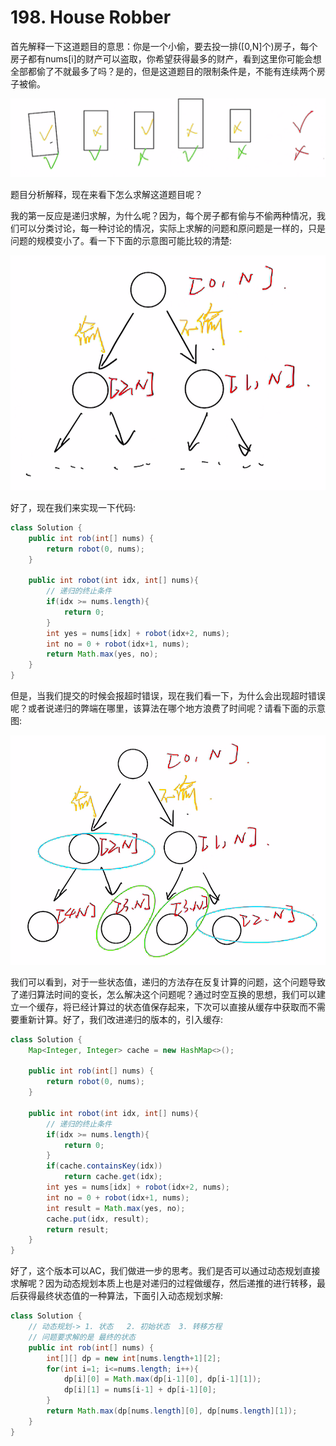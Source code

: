 # 198. House Robber

首先解释一下这道题目的意思：你是一个小偷，要去投一排([0,N]个)房子，每个房子都有nums[i]的财产可以盗取，你希望获得最多的财产，看到这里你可能会想全部都偷了不就最多了吗？是的，但是这道题目的限制条件是，不能有连续两个房子被偷。

![题目解释](image/题目解释.png)

题目分析解释，现在来看下怎么求解这道题目呢？

我的第一反应是递归求解，为什么呢？因为，每个房子都有偷与不偷两种情况，我们可以分类讨论，每一种讨论的情况，实际上求解的问题和原问题是一样的，只是问题的规模变小了。看一下下面的示意图可能比较的清楚:

![递归求解](image/递归求解.png)

好了，现在我们来实现一下代码:

```java
class Solution {
    public int rob(int[] nums) {
        return robot(0, nums);
    }
    
    public int robot(int idx, int[] nums){
        // 递归的终止条件
        if(idx >= nums.length){
            return 0;
        }
        int yes = nums[idx] + robot(idx+2, nums);
        int no = 0 + robot(idx+1, nums);
        return Math.max(yes, no);
    }
}
```

但是，当我们提交的时候会报超时错误，现在我们看一下，为什么会出现超时错误呢？或者说递归的弊端在哪里，该算法在哪个地方浪费了时间呢？请看下面的示意图:

![递归弊端分析](image/递归弊端分析.png)

我们可以看到，对于一些状态值，递归的方法存在反复计算的问题，这个问题导致了递归算法时间的变长，怎么解决这个问题呢？通过时空互换的思想，我们可以建立一个缓存，将已经计算过的状态值保存起来，下次可以直接从缓存中获取而不需要重新计算。好了，我们改进递归的版本的，引入缓存:

```java
class Solution {
    Map<Integer, Integer> cache = new HashMap<>();
    
    public int rob(int[] nums) {
        return robot(0, nums);
    }
    
    public int robot(int idx, int[] nums){
        // 递归的终止条件
        if(idx >= nums.length){
            return 0;
        }
        if(cache.containsKey(idx))
            return cache.get(idx);
        int yes = nums[idx] + robot(idx+2, nums);
        int no = 0 + robot(idx+1, nums);
        int result = Math.max(yes, no);
        cache.put(idx, result);
        return result;
    }
}
```

好了，这个版本可以AC，我们做进一步的思考。我们是否可以通过动态规划直接求解呢？因为动态规划本质上也是对递归的过程做缓存，然后递推的进行转移，最后获得最终状态值的一种算法，下面引入动态规划求解:

```java
class Solution {
    // 动态规划-> 1. 状态   2. 初始状态  3. 转移方程
    // 问题要求解的是 最终的状态
    public int rob(int[] nums) {
        int[][] dp = new int[nums.length+1][2];
        for(int i=1; i<=nums.length; i++){
            dp[i][0] = Math.max(dp[i-1][0], dp[i-1][1]);
            dp[i][1] = nums[i-1] + dp[i-1][0];
        }
        return Math.max(dp[nums.length][0], dp[nums.length][1]);
    }
}
```

